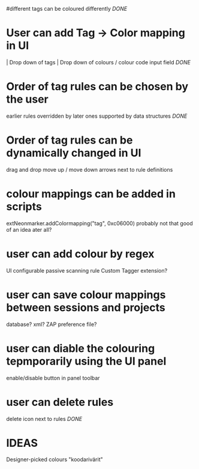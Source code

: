 #different tags can be coloured differently
*DONE*

# User can add Tag -> Color mapping in UI
| Drop down of tags | Drop down of colours / colour code input field
*DONE*

# Order of tag rules can be chosen by the user
earlier rules overridden by later ones
supported by data structures
*DONE*

# Order of tag rules can be dynamically changed in UI
drag and drop
move up / move down arrows next to rule definitions

# colour mappings can be added in scripts
extNeonmarker.addColormapping("tag", 0xc06000)
probably not that good of an idea ater all?

# user can add colour by regex
UI configurable passive scanning rule
Custom Tagger extension?

# user can save colour mappings between sessions and projects
database?
xml?
ZAP preference file?

# user can diable the colouring tepmporarily using the UI panel
enable/disable button in panel toolbar

# user can delete rules
delete icon next to rules
*DONE*

IDEAS
=====
Designer-picked colours "koodarivärit"
